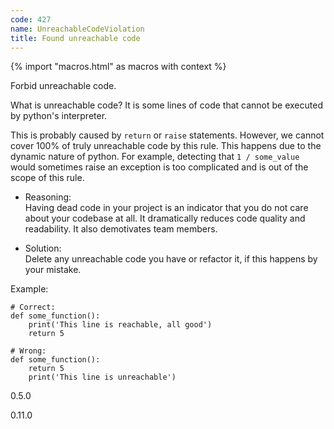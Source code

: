 ```yaml
---
code: 427
name: UnreachableCodeViolation
title: Found unreachable code
---
```


{% import "macros.html" as macros with context %}

Forbid unreachable code.

What is unreachable code? It is some lines of code that cannot be
executed by python's interpreter.

This is probably caused by `return` or `raise` statements. However, we
cannot cover 100% of truly unreachable code by this rule. This happens
due to the dynamic nature of python. For example, detecting that `1 /
some_value` would sometimes raise an exception is too complicated and is
out of the scope of this rule.

  - Reasoning:  
    Having dead code in your project is an indicator that you do not
    care about your codebase at all. It dramatically reduces code
    quality and readability. It also demotivates team members.

  - Solution:  
    Delete any unreachable code you have or refactor it, if this happens
    by your mistake.

Example:

    # Correct:
    def some_function():
        print('This line is reachable, all good')
        return 5
    
    # Wrong:
    def some_function():
        return 5
        print('This line is unreachable')

<div class="versionadded">

0.5.0

</div>

<div class="versionchanged">

0.11.0

</div>